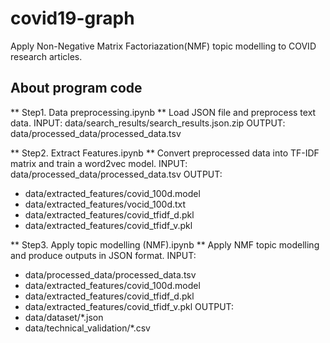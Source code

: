 # covid19-graph

Apply Non-Negative Matrix Factoriazation(NMF) topic modelling to COVID research articles.

## About program code

** Step1. Data preprocessing.ipynb **
Load JSON file and preprocess text data.
INPUT: data/search_results/search_results.json.zip
OUTPUT: data/processed_data/processed_data.tsv


** Step2. Extract Features.ipynb **
Convert preprocessed data into TF-IDF matrix and train a word2vec model.
INPUT: data/processed_data/processed_data.tsv
OUTPUT: 
- data/extracted_features/covid_100d.model
- data/extracted_features/vocid_100d.txt
- data/extracted_features/covid_tfidf_d.pkl
- data/extracted_features/covid_tfidf_v.pkl

** Step3. Apply topic modelling (NMF).ipynb **
Apply NMF topic modelling and produce outputs in JSON format.
INPUT: 
- data/processed_data/processed_data.tsv
- data/extracted_features/covid_100d.model
- data/extracted_features/covid_tfidf_d.pkl
- data/extracted_features/covid_tfidf_v.pkl
OUTPUT: 
- data/dataset/*.json
- data/technical_validation/*.csv

